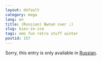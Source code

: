 ```yaml
---
layout: default
category: mega
lang: en
title: (Russian) Выпал снег ;)
slug: kiev-in-ice
tags: emo fun retro stuff winter 
postid: 157
---
```

<p>Sorry, this entry is only available in <a href="/mega/export/getposts.php">Russian</a>.</p>